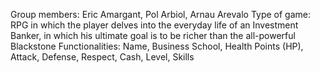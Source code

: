 Group members: Eric Amargant, Pol Arbiol, Arnau Arevalo
Type of game: RPG in which the player delves into the everyday life of an Investment Banker, in which his ultimate goal is to be richer than the all-powerful Blackstone
Functionalities: Name, Business School, Health Points (HP), Attack, Defense, Respect, Cash, Level, Skills

